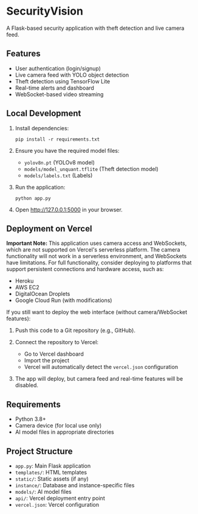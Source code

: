 # SecurityVision

A Flask-based security application with theft detection and live camera feed.

## Features

- User authentication (login/signup)
- Live camera feed with YOLO object detection
- Theft detection using TensorFlow Lite
- Real-time alerts and dashboard
- WebSocket-based video streaming

## Local Development

1. Install dependencies:
   ```
   pip install -r requirements.txt
   ```

2. Ensure you have the required model files:
   - `yolov8n.pt` (YOLOv8 model)
   - `models/model_unquant.tflite` (Theft detection model)
   - `models/labels.txt` (Labels)

3. Run the application:
   ```
   python app.py
   ```

4. Open http://127.0.0.1:5000 in your browser.

## Deployment on Vercel

**Important Note:** This application uses camera access and WebSockets, which are not supported on Vercel's serverless platform. The camera functionality will not work in a serverless environment, and WebSockets have limitations. For full functionality, consider deploying to platforms that support persistent connections and hardware access, such as:
- Heroku
- AWS EC2
- DigitalOcean Droplets
- Google Cloud Run (with modifications)

If you still want to deploy the web interface (without camera/WebSocket features):

1. Push this code to a Git repository (e.g., GitHub).

2. Connect the repository to Vercel:
   - Go to Vercel dashboard
   - Import the project
   - Vercel will automatically detect the `vercel.json` configuration

3. The app will deploy, but camera feed and real-time features will be disabled.

## Requirements

- Python 3.8+
- Camera device (for local use only)
- AI model files in appropriate directories

## Project Structure

- `app.py`: Main Flask application
- `templates/`: HTML templates
- `static/`: Static assets (if any)
- `instance/`: Database and instance-specific files
- `models/`: AI model files
- `api/`: Vercel deployment entry point
- `vercel.json`: Vercel configuration